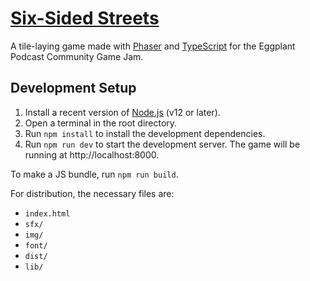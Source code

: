 [Six-Sided Streets](https://csklimowski.itch.io/six-sided-streets)
==================================================================

A tile-laying game made with [Phaser](https://phaser.io/) and [TypeScript](https://www.typescriptlang.org/) for the Eggplant Podcast Community Game Jam.

Development Setup
-----------------

1. Install a recent version of [Node.js](https://nodejs.org/en/) (v12 or later).
2. Open a terminal in the root directory.
3. Run `npm install` to install the development dependencies.
4. Run `npm run dev` to start the development server. The game will be running at http://localhost:8000.

To make a JS bundle, run `npm run build`.

For distribution, the necessary files are:

* `index.html`
* `sfx/`
* `img/`
* `font/`
* `dist/`
* `lib/`
